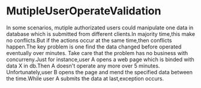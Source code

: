 # MutipleUserOperateValidation
In some scenarios, mutiple authorizated users could manipulate one data in database which is submitted from different clients.In majority time,this make no conflicts.But 
if the actions occur at the same time,then conflicts happen.The key problem is one find the data changed before operated eventually over minutes.
Take care that the problem has no business with concurreny.Just for instance,user A opens a web page which is binded with data X in db.Then A doesn't operate any more over 5 minutes.
Unfortunately,user B opens the page and mend the specified data between the time.While user A submits the data at last,exception occurs.
